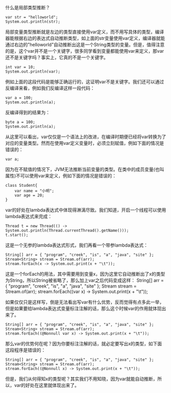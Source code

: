 什么是局部类型推断？

~~~
var str = "helloworld";
System.out.println(str);
~~~

局部变量类型推断就是左边的类型直接使用var定义，而不用写具体的类型，编译器能根据右边的表达式自动推断类型，如上面的str变量使用var定义，编译器就能通过右边的"helloworld"自动推断出这是一个String类型的变量。但是，值得注意的是，这个var并不是一个关键字，很多同学看到变量都能使用var来定义，那var还不是关键字吗？事实上，它真的不是一个关键字。

~~~
int var = 10;
System.out.println(var);
~~~

例如上面的这段代码是能够正确运行的，这证明var不是关键字。我们还可以通过反编译来看，例如我们反编译这样一段代码：

~~~
var a = 100;
System.out.println(a);
~~~

反编译得到的结果为：

~~~
byte a = 100;
System.out.println(a);
~~~

从这里可以看出，var仅仅是一个语法上的改进，在编译时期便已经将var转换为了对应的变量类型。然而在使用var定义变量时，必须立刻赋值，例如下面的情况是错误的：

~~~
var a;
~~~

因为在不赋值的情况下，JVM无法推断当前变量的类型。在类中的成员变量(也叫属性)不可以使用var来定义，例如下面的情况是错误的：

~~~
class Student{
    var name = "小明";
    var age = 20;
}
~~~

var的好处在lambda表达式中体现得淋漓尽致。我们知道，开启一个线程可以使用lambda表达式来完成：

~~~
Thread t = new Thread(() -> System.out.println(Thread.currentThread().getName()));
t.start();
~~~

这是一个无参的lambda表达式形式，我们再看一个带参lambda表达式：

~~~
String[] arr = { "program", "creek", "is", "a", "java", "site" };
Stream<String> stream = Stream.of(arr);
stream.forEach(x -> System.out.print(x + "\t"));
~~~

这是一个forEach的用法，其中需要用到变量x，因为这里它自动推断出了x的类型为String，所以String被省略了，那么加上var之后代码变成这样：
String[] arr = { "program", "creek", "is", "a", "java", "site" };
Stream<String> stream = Stream.of(arr);
stream.forEach((var x) -> System.out.print(x + "\t"));


如果仅仅只是这样写，倒是无法看出写var有什么优势，反而觉得有点多此一举，但是如果要给lambda表达式变量标注注解的话，那么这个时候var的作用就体现出来了。

~~~
String[] arr = { "program", "creek", "is", "a", "java", "site" };
Stream<String> stream = Stream.of(arr);
stream.forEach((@Nonnull var x) -> System.out.print(x + "\t"));
~~~

那么var的优势何在呢？因为你要标注注解的话，就必定要写出x的类型，如下面这段程序是错误的：

~~~
String[] arr = { "program", "creek", "is", "a", "java", "site" };
Stream<String> stream = Stream.of(arr);
stream.forEach((@Nonnull x) -> System.out.print(x + "\t"));
~~~

但是，我们从何得知x的类型呢？其实我们不用知晓，因为var就能自动推断，所以，var的好处在这里就体现出来了。
